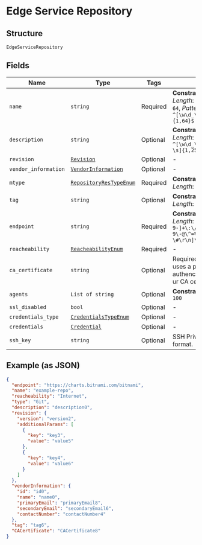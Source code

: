 
# Edge Service Repository

## Structure

`EdgeServiceRepository`

## Fields

| Name | Type | Tags | Description |
|  --- | --- | --- | --- |
| `name` | `string` | Required | **Constraints**: *Minimum Length*: `1`, *Maximum Length*: `64`, *Pattern*: `^[\w\d_\.\#\$\%\|^\&\*\@\!\-]{1,64}$` |
| `description` | `string` | Optional | **Constraints**: *Maximum Length*: `250`, *Pattern*: `^[\w\d_\.\#\$\%\|^\&\*\@\!\-\s]{1,250}$` |
| `revision` | [`Revision`](../../doc/models/revision.md) | Optional | - |
| `vendor_information` | [`VendorInformation`](../../doc/models/vendor-information.md) | Optional | - |
| `mtype` | [`RepositoryResTypeEnum`](../../doc/models/repository-res-type-enum.md) | Required | **Constraints**: *Maximum Length*: `20` |
| `tag` | `string` | Optional | **Constraints**: *Maximum Length*: `50` |
| `endpoint` | `string` | Required | **Constraints**: *Maximum Length*: `50`, *Pattern*: `([a-z0-9-]+\:\/+)([^\/\s]+)([a-z0-9\-@\^=%&;\/~\+]*)[\?]?([^ \#\r\n]*)#?([^ \#\r\n]*)` |
| `reacheability` | [`ReacheabilityEnum`](../../doc/models/reacheability-enum.md) | Required | - |
| `ca_certificate` | `string` | Optional | Required if your repository uses a private certificate authencation.Please provide ur CA certificat in PEM format. |
| `agents` | `List of string` | Optional | **Constraints**: *Maximum Items*: `100` |
| `ssl_disabled` | `bool` | Optional | - |
| `credentials_type` | [`CredentialsTypeEnum`](../../doc/models/credentials-type-enum.md) | Optional | - |
| `credentials` | [`Credential`](../../doc/models/credential.md) | Optional | - |
| `ssh_key` | `string` | Optional | SSH Private Key in PEM format. |

## Example (as JSON)

```json
{
  "endpoint": "https://charts.bitnami.com/bitnami",
  "name": "example-repo",
  "reacheability": "Internet",
  "type": "Git",
  "description": "description0",
  "revision": {
    "version": "version2",
    "additionalParams": [
      {
        "key": "key3",
        "value": "value5"
      },
      {
        "key": "key4",
        "value": "value6"
      }
    ]
  },
  "vendorInformation": {
    "id": "id0",
    "name": "name0",
    "primaryEmail": "primaryEmail8",
    "secondaryEmail": "secondaryEmail6",
    "contactNumber": "contactNumber4"
  },
  "tag": "tag6",
  "CACertificate": "CACertificate8"
}
```

